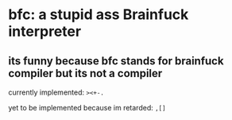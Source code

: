 # bfc: a stupid ass Brainfuck interpreter
## its funny because bfc stands for brainfuck compiler but its not a compiler

currently implemented:
`><+-.`

yet to be implemented because im retarded:
`,[]`